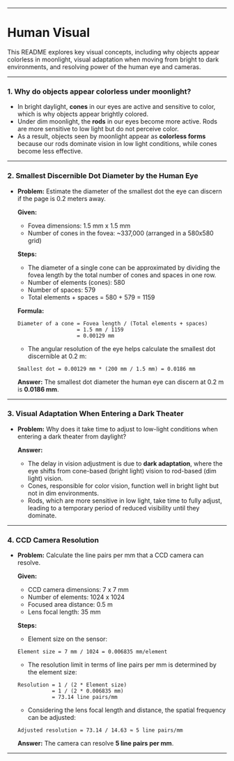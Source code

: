 
---

# Human Visual

This README explores key visual concepts, including why objects appear colorless in moonlight, visual adaptation when moving from bright to dark environments, and resolving power of the human eye and cameras.

---

### 1. **Why do objects appear colorless under moonlight?**
- In bright daylight, **cones** in our eyes are active and sensitive to color, which is why objects appear brightly colored.
- Under dim moonlight, the **rods** in our eyes become more active. Rods are more sensitive to low light but do not perceive color.
- As a result, objects seen by moonlight appear as **colorless forms** because our rods dominate vision in low light conditions, while cones become less effective.

---

### 2. **Smallest Discernible Dot Diameter by the Human Eye**
- **Problem:** Estimate the diameter of the smallest dot the eye can discern if the page is 0.2 meters away.
  
  **Given:**
  - Fovea dimensions: 1.5 mm x 1.5 mm
  - Number of cones in the fovea: ~337,000 (arranged in a 580x580 grid)

  **Steps:**
  - The diameter of a single cone can be approximated by dividing the fovea length by the total number of cones and spaces in one row.
  - Number of elements (cones): 580
  - Number of spaces: 579
  - Total elements + spaces = 580 + 579 = 1159
  
  **Formula:**
  ```
  Diameter of a cone = Fovea length / (Total elements + spaces)
                     = 1.5 mm / 1159
                     = 0.00129 mm
  ```

  - The angular resolution of the eye helps calculate the smallest dot discernible at 0.2 m:
  ```
  Smallest dot = 0.00129 mm * (200 mm / 1.5 mm) = 0.0186 mm
  ```

  **Answer:** The smallest dot diameter the human eye can discern at 0.2 m is **0.0186 mm**.

---

### 3. **Visual Adaptation When Entering a Dark Theater**
- **Problem:** Why does it take time to adjust to low-light conditions when entering a dark theater from daylight?
  
  **Answer:** 
  - The delay in vision adjustment is due to **dark adaptation**, where the eye shifts from cone-based (bright light) vision to rod-based (dim light) vision.
  - Cones, responsible for color vision, function well in bright light but not in dim environments.
  - Rods, which are more sensitive in low light, take time to fully adjust, leading to a temporary period of reduced visibility until they dominate.

---

### 4. **CCD Camera Resolution**
- **Problem:** Calculate the line pairs per mm that a CCD camera can resolve.
  
  **Given:**
  - CCD camera dimensions: 7 x 7 mm
  - Number of elements: 1024 x 1024
  - Focused area distance: 0.5 m
  - Lens focal length: 35 mm

  **Steps:**
  - Element size on the sensor:
  ```
  Element size = 7 mm / 1024 = 0.006835 mm/element
  ```

  - The resolution limit in terms of line pairs per mm is determined by the element size:
  ```
  Resolution = 1 / (2 * Element size)
             = 1 / (2 * 0.006835 mm)
             = 73.14 line pairs/mm
  ```

  - Considering the lens focal length and distance, the spatial frequency can be adjusted:
  ```
  Adjusted resolution = 73.14 / 14.63 ≈ 5 line pairs/mm
  ```

  **Answer:** The camera can resolve **5 line pairs per mm**.

---
